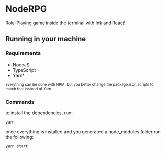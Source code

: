 # NodeRPG

Role-Playing game inside the terminal with Ink and React!

## Running in your machine

### Requirements

- NodeJS
- TypeScript
- Yarn\*

<small>Everything can be done with NPM, but you better change the package.json scripts to match that instead of Yarn</small>

### Commands

to install the dependencies, run:

`yarn`

once everything is installed and you generated a node_modules folder run the following:

`yarn start`
